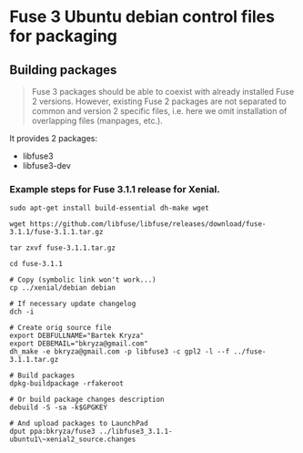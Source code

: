 # Fuse 3 Ubuntu debian control files for packaging

## Building packages

> Fuse 3 packages should be able to coexist with already installed Fuse 2 versions.
> However, existing Fuse 2 packages are not separated to common and version 2 specific
> files, i.e. here we omit installation of overlapping files (manpages, etc.).

It provides 2 packages:
 - libfuse3
 - libfuse3-dev

### Example steps for Fuse 3.1.1 release for Xenial.

```
sudo apt-get install build-essential dh-make wget

wget https://github.com/libfuse/libfuse/releases/download/fuse-3.1.1/fuse-3.1.1.tar.gz

tar zxvf fuse-3.1.1.tar.gz

cd fuse-3.1.1

# Copy (symbolic link won't work...)
cp ../xenial/debian debian

# If necessary update changelog
dch -i

# Create orig source file
export DEBFULLNAME="Bartek Kryza"
export DEBEMAIL="bkryza@gmail.com"
dh_make -e bkryza@gmail.com -p libfuse3 -c gpl2 -l --f ../fuse-3.1.1.tar.gz

# Build packages
dpkg-buildpackage -rfakeroot

# Or build package changes description
debuild -S -sa -k$GPGKEY

# And upload packages to LaunchPad
dput ppa:bkryza/fuse3 ../libfuse3_3.1.1-ubuntu1\~xenial2_source.changes
```
